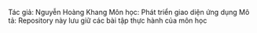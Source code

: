 Tác giả: Nguyễn Hoàng Khang
Môn học: Phát triển giao diện ứng dụng
Mô tả: Repository này lưu giữ các bài tập thực hành của môn học
